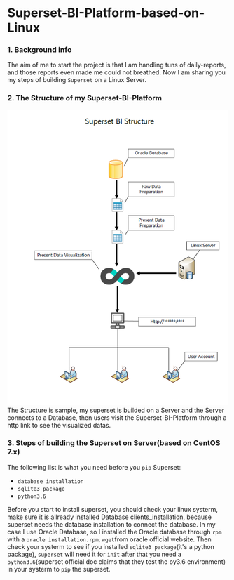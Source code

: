 # Superset-BI-Platform-based-on-Linux

### 1. Background info

The aim of me to start the project is that I am handling tuns of daily-reports, and those reports even made me could not breathed.
Now I am sharing you my steps of building `Superset` on a Linux Server. 


### 2. The Structure of my Superset-BI-Platform
![](https://github.com/loktarjason/Superset-BI-Platform-based-on-Linux/blob/master/images/supersetBIstructure.png)<br>
The Structure is sample, my superset is builded on a Server and the Server connects to a Database, then users visit the Superset-BI-Platform through a http link to see the visualized datas.

### 3. Steps of building the Superset on Server(based on CentOS 7.x)
The following list is what you need before you `pip` Superset:
* `database installation`
* `sqlite3 package`
* `python3.6`<br>

Before you start to install superset, you should check your linux systerm, make sure it is allready installed Database clients_installation, because superset needs the database installation to connect the database. 
In my case I use Oracle Database, so I installed the Oracle database through `rpm` with a `oracle installation.rpm`, `wget`from oracle official website. Then check your systerm to see if you installed `sqlite3 package`(it's a python package),
`superset` will need it for `init` after that you need a `python3.6`(superset official doc claims that they test the py3.6 environment) in your systerm to `pip` the superset.
